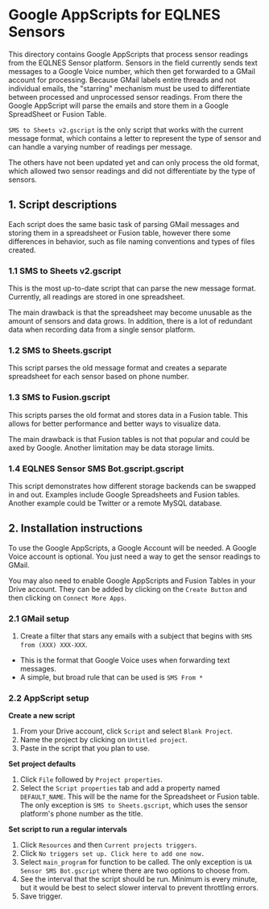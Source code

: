 # Google AppScripts for EQLNES Sensors

This directory contains Google AppScripts that process sensor readings from the
EQLNES Sensor platform. Sensors in the field currently sends text messages to
a Google Voice number, which then get forwarded to a GMail account for
processing. Because GMail labels entire threads and not individual emails, the
"starring" mechanism must be used to differentiate between processed and
unprocessed sensor readings. From there the Google AppScript will parse the
emails and store them in a Google SpreadSheet or Fusion Table.

`SMS to Sheets v2.gscript` is the only script that works with the current
message format, which contains a letter to represent the type of sensor and can
handle a varying number of readings per message.

The others have not been updated yet and can only process the old format, which
allowed two sensor readings and did not differentiate by the type of sensors.

## 1. Script descriptions

Each script does the same basic task of parsing GMail messages and storing them
in a spreadsheet or Fusion table, however there some differences in behavior,
such as file naming conventions and types of files created.

### 1.1 SMS to Sheets v2.gscript

This is the most up-to-date script that can parse the new message format.
Currently, all readings are stored in one spreadsheet.

The main drawback is that the spreadsheet may become unusable as the amount of
sensors and data grows. In addition, there is a lot of redundant data when
recording data from a single sensor platform.

### 1.2 SMS to Sheets.gscript

This script parses the old message format and creates a separate spreadsheet
for each sensor based on phone number.

### 1.3 SMS to Fusion.gscript

This scripts parses the old format and stores data in a Fusion table. This
allows for better performance and better ways to visualize data.

The main drawback is that Fusion tables is not that popular and could be
axed by Google. Another limitation may be data storage limits.

### 1.4 EQLNES Sensor SMS Bot.gscript.gscript

This script demonstrates how different storage backends can be swapped in and
out. Examples include Google Spreadsheets and Fusion tables. Another example
could be Twitter or a remote MySQL database.

## 2. Installation instructions

To use the Google AppScripts, a Google Account will be needed. A Google Voice
account is optional. You just need a way to get the sensor readings to GMail.

You may also need to enable Google AppScripts and Fusion Tables in your Drive
account. They can be added by clicking on the `Create Button` and then clicking
on `Connect More Apps`.

### 2.1 GMail setup

1. Create a filter that stars any emails with a subject that begins with
`SMS from (XXX) XXX-XXX`.
  - This is the format that Google Voice uses when forwarding text messages.
  - A simple, but broad rule that can be used is `SMS From *`

### 2.2 AppScript setup

**Create a new script**

1. From your Drive account, click `Script` and select `Blank Project`.
2. Name the project by clicking on `Untitled project`.
3. Paste in the script that you plan to use.

**Set project defaults**

1. Click `File` followed by `Project properties`.
2. Select the `Script properties` tab and add a property named `DEFAULT_NAME`.
This will be the name for the Spreadsheet or Fusion table. The only exception
is `SMS to Sheets.gscript`, which uses the sensor platform's phone number as
the title.

**Set script to run a regular intervals**

1. Click `Resources` and then `Current projects triggers`.
2. Click `No triggers set up. Click here to add one now.`
3. Select `main_program` for function to be called. The only exception is
`UA Sensor SMS Bot.gscript` where there are two options to choose from.
4. See the interval that the script should be run. Minimum is every minute, but
it would be best to select slower interval to prevent throttling errors.
5. Save trigger.
